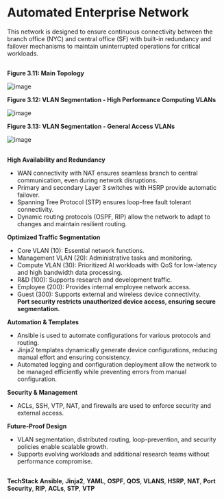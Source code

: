 # **Automated Enterprise Network** <br/>
This network is designed to ensure continuous connectivity between the branch office (NYC) and central office (SF) with built-in redundancy and failover mechanisms to maintain uninterrupted operations for critical workloads. <br/>
##

**Figure 3.11: Main Topology**

![image](https://github.com/user-attachments/assets/29e34b99-1105-413d-b282-71f13fa60433)


**Figure 3.12: VLAN Segmentation - High Performance Computing VLANs**

![image](https://github.com/user-attachments/assets/f2408ec4-0ca7-4c90-9eff-c22db12c8574)


**Figure 3.13: VLAN Segmentation - General Access VLANs**

![image](https://github.com/user-attachments/assets/6fe4f79a-0f5d-4777-b47a-89dee45562ee)

##

**High Availability and Redundancy** <br/>
- WAN connectivity with NAT ensures seamless branch to central communication, even during network disruptions.
- Primary and secondary Layer 3 switches with HSRP provide automatic failover.
- Spanning Tree Protocol (STP) ensures loop-free fault tolerant connectivity. 
- Dynamic routing protocols (OSPF, RIP) allow the network to adapt to changes and maintain resilient routing. <br/>

**Optimized Traffic Segmentation** <br/> 
- Core VLAN (10): Essential network functions.
- Management VLAN (20): Administrative tasks and monitoring.
- Compute VLAN (30): Prioritized AI workloads with QoS for low-latency and high bandwidth data processing.
- R&D (100): Supports research and development traffic.
- Employee (200): Provides internal employee network access.
- Guest (300): Supports external and wireless device connectivity. <br/>
  **Port security restricts unauthorized device access, ensuring secure segmentation.** <br/>

**Automation & Templates** <br/>
- Ansible is used to automate configurations for various protocols and routing.
- Jinja2 templates dynamically generate device configurations, reducing manual effort and ensuring consistency.
- Automated logging and configuration deployment allow the network to be managed efficiently while preventing errors from manual configuration. <br/>

**Security & Management** <br/>
- ACLs, SSH, VTP, NAT, and firewalls are used to enforce security and external access. <br/>

**Future-Proof Design** <br/>
- VLAN segmentation, distributed routing, loop-prevention, and security policies enable scalable growth.
- Supports evolving workloads and additional research teams without performance compromise. <br/>

##

**TechStack**
**Ansible**, **Jinja2**, **YAML**, **OSPF**, **QOS**, **VLANS**, **HSRP**, **NAT**, **Port Security**, **RIP**, **ACLs**, **STP**, **VTP**